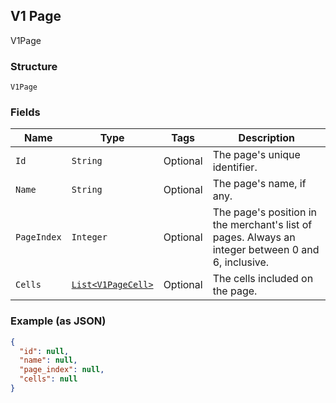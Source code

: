 ## V1 Page

V1Page

### Structure

`V1Page`

### Fields

| Name | Type | Tags | Description |
|  --- | --- | --- | --- |
| `Id` | `String` | Optional | The page's unique identifier. |
| `Name` | `String` | Optional | The page's name, if any. |
| `PageIndex` | `Integer` | Optional | The page's position in the merchant's list of pages. Always an integer between 0 and 6, inclusive. |
| `Cells` | [`List<V1PageCell>`](/doc/models/v1-page-cell.md) | Optional | The cells included on the page. |

### Example (as JSON)

```json
{
  "id": null,
  "name": null,
  "page_index": null,
  "cells": null
}
```

